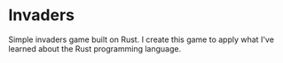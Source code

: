 # Invaders
Simple invaders game built on Rust. I create this game to apply what I've learned about the Rust programming language.
